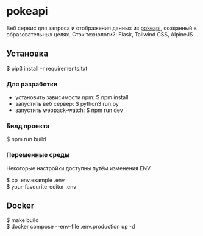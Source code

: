 # pokeapi

Веб сервис для запроса и отображения данных из [pokeapi](https://pokeapi.co/), созданный в образовательных целях.
Стэк технологий: Flask, Tailwind CSS, AlpineJS

## Установка

$ pip3 install -r requirements.txt

### Для разработки

+ установить зависимости npm: $ npm install
+ запустить веб сервер: $ python3 run.py
+ запустить webpack-watch: $ npm run dev

### Билд проекта

$ npm run build

### Переменные среды

Некоторые настройки доступны путём изменения ENV.

$ cp .env.example .env <br />
$ your-favourite-editor .env

## Docker

$ make build <br />
$ docker compose --env-file .env.production up -d
